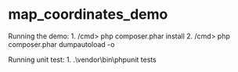 # map_coordinates_demo
Running the demo: 
	1. /cmd> php composer.phar install
	2. /cmd> php composer.phar dumpautoload -o

Running unit test:
	1. .\vendor\bin\phpunit tests